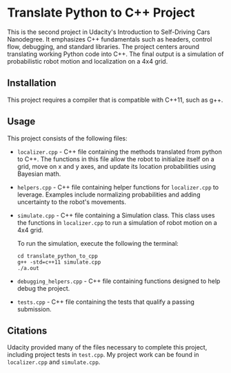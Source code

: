 # Translate Python to C++ Project

This is the second project in Udacity's Introduction to Self-Driving Cars Nanodegree. It emphasizes C++ fundamentals such as headers, control flow, debugging, and standard libraries. The project centers around translating working Python code into C++. The final output is a simulation of probabilistic robot motion and localization on a 4x4 grid.

## Installation

This project requires a compiler that is compatible with C++11, such as g++.

## Usage

This project consists of the following files:

* `localizer.cpp` - C++ file containing the methods translated from python to C++. The functions in this file allow the robot to initialize itself on a grid, move on x and y axes, and update its location probabilities using Bayesian math.

* `helpers.cpp` - C++ file containing helper functions for `localizer.cpp` to leverage. Examples include normalizing probabilities and adding uncertainty to the robot's movements.

* `simulate.cpp` - C++ file containing a Simulation class. This class uses the functions in `localizer.cpp` to run a simulation of robot motion on a 4x4 grid.

    To run the simulation, execute the following the terminal:
    ```
    cd translate_python_to_cpp
    g++ -std=c++11 simulate.cpp
    ./a.out
    ```

* `debugging_helpers.cpp` - C++ file containing functions designed to help debug the project.

* `tests.cpp` - C++ file containing the tests that qualify a passing submission.

## Citations

Udacity provided many of the files necessary to complete this project, including project tests in `test.cpp`. My project work can be found in `localizer.cpp` and `simulate.cpp`.
